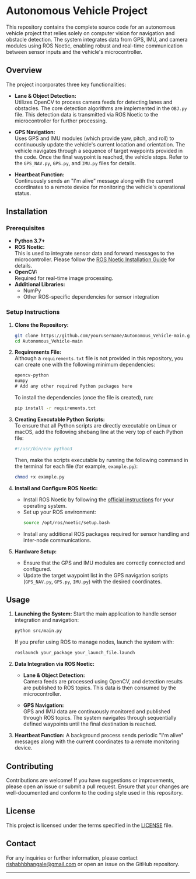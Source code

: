 # Autonomous Vehicle Project

This repository contains the complete source code for an autonomous vehicle project that relies solely on computer vision for navigation and obstacle detection. The system integrates data from GPS, IMU, and camera modules using ROS Noetic, enabling robust and real-time communication between sensor inputs and the vehicle's microcontroller.

## Overview

The project incorporates three key functionalities:

- **Lane & Object Detection:**  
  Utilizes OpenCV to process camera feeds for detecting lanes and obstacles. The core detection algorithms are implemented in the `OBJ.py` file. This detection data is transmitted via ROS Noetic to the microcontroller for further processing.

- **GPS Navigation:**  
  Uses GPS and IMU modules (which provide yaw, pitch, and roll) to continuously update the vehicle's current location and orientation. The vehicle navigates through a sequence of target waypoints provided in the code. Once the final waypoint is reached, the vehicle stops. Refer to the `GPS_NAV.py`, `GPS.py`, and `IMU.py` files for details.

- **Heartbeat Function:**  
  Continuously sends an "I'm alive" message along with the current coordinates to a remote device for monitoring the vehicle's operational status.

## Installation

### Prerequisites

- **Python 3.7+**
- **ROS Noetic:**  
  This is used to integrate sensor data and forward messages to the microcontroller. Please follow the [ROS Noetic Installation Guide](http://wiki.ros.org/noetic/Installation) for details.
- **OpenCV:**  
  Required for real-time image processing.
- **Additional Libraries:**  
  - NumPy  
  - Other ROS-specific dependencies for sensor integration

### Setup Instructions

1. **Clone the Repository:**
   ```bash
   git clone https://github.com/yourusername/Autonomous_Vehicle-main.git
   cd Autonomous_Vehicle-main
   ```
   
2. **Requirements File:**  
   Although a `requirements.txt` file is not provided in this repository, you can create one with the following minimum dependencies:
   ```txt
   opencv-python
   numpy
   # Add any other required Python packages here
   ```
   To install the dependencies (once the file is created), run:
   ```bash
   pip install -r requirements.txt
   ```

3. **Creating Executable Python Scripts:**  
   To ensure that all Python scripts are directly executable on Linux or macOS, add the following shebang line at the very top of each Python file:
   ```python
   #!/usr/bin/env python3
   ```
   Then, make the scripts executable by running the following command in the terminal for each file (for example, `example.py`):
   ```bash
   chmod +x example.py
   ```

4. **Install and Configure ROS Noetic:**
   - Install ROS Noetic by following the [official instructions](http://wiki.ros.org/noetic/Installation) for your operating system.
   - Set up your ROS environment:
     ```bash
     source /opt/ros/noetic/setup.bash
     ```
   - Install any additional ROS packages required for sensor handling and inter-node communications.

5. **Hardware Setup:**
   - Ensure that the GPS and IMU modules are correctly connected and configured.
   - Update the target waypoint list in the GPS navigation scripts (`GPS_NAV.py`, `GPS.py`, `IMU.py`) with the desired coordinates.

## Usage

1. **Launching the System:**
   Start the main application to handle sensor integration and navigation:
   ```bash
   python src/main.py
   ```
   If you prefer using ROS to manage nodes, launch the system with:
   ```bash
   roslaunch your_package your_launch_file.launch
   ```
   
2. **Data Integration via ROS Noetic:**
   - **Lane & Object Detection:**  
     Camera feeds are processed using OpenCV, and detection results are published to ROS topics. This data is then consumed by the microcontroller.
     
   - **GPS Navigation:**  
     GPS and IMU data are continuously monitored and published through ROS topics. The system navigates through sequentially defined waypoints until the final destination is reached.
     
3. **Heartbeat Function:**
   A background process sends periodic "I'm alive" messages along with the current coordinates to a remote monitoring device.

## Contributing

Contributions are welcome! If you have suggestions or improvements, please open an issue or submit a pull request. Ensure that your changes are well-documented and conform to the coding style used in this repository.

## License

This project is licensed under the terms specified in the [LICENSE](./LICENSE) file.

## Contact

For any inquiries or further information, please contact rishabhbhangale@gmail.com or open an issue on the GitHub repository.

---
